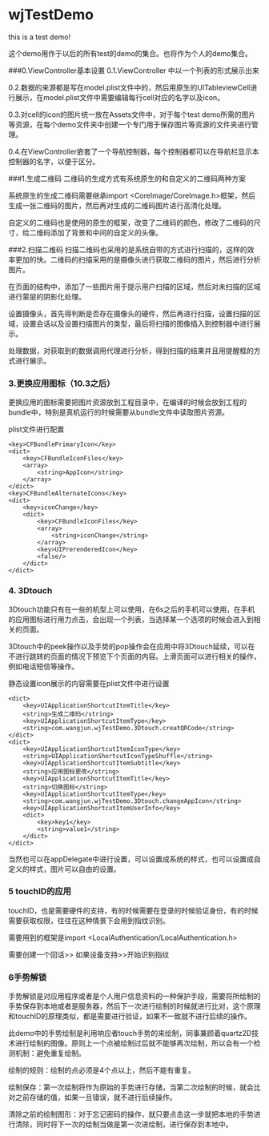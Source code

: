 # wjTestDemo
this is a test demo!

这个demo用作于以后的所有test的demo的集合。也将作为个人的demo集合。

###0.ViewController基本设置
0.1.ViewController 中以一个列表的形式展示出来

0.2.数据的来源都是写在model.plist文件中的，然后用原生的UITableviewCell进行展示，在model.plist文件中需要编辑每行cell对应的名字以及icon。

0.3.对cell的icon的图片统一放在Assets文件中，对于每个test demo所需的图片等资源，在每个demo文件夹中创建一个专门用于保存图片等资源的文件夹进行管理。

0.4.在ViewController嵌套了一个导航控制器，每个控制器都可以在导航栏显示本控制器的名字，以便于区分。

###1.生成二维码
二维码的生成方式有系统原生的和自定义的二维码两种方案

系统原生的生成二维码需要继承import \<CoreImage/CoreImage.h\>框架，然后生成一张二维码的图片，然后再对生成的二维码图片进行高清化处理。

自定义的二维码也是使用的原生的框架，改变了二维码的颜色，修改了二维码的尺寸，给二维码添加了背景和中间的自定义的头像。

###2.扫描二维码
扫描二维码也采用的是系统自带的方式进行扫描的，这样的效率更加的快。二维码的扫描采用的是摄像头进行获取二维码的图片，然后进行分析图片。

在页面的结构中，添加了一些图片用于提示用户扫描的区域，然后对未扫描的区域进行蒙层的阴影化处理。

设置摄像头，首先得判断是否存在摄像头的硬件，然后再进行扫描，设置扫描的区域，设置会话以及设置扫描图片的类型，最后将扫描的图像插入到控制器中进行展示。

处理数据，对获取到的数据调用代理进行分析，得到扫描的结果并且用提醒框的方式进行展示。

### 3.更换应用图标（10.3之后）

更换应用的图标需要把图片资源放到工程目录中，在编译的时候会放到工程的bundle中，特别是真机运行的时候需要从bundle文件中读取图片资源。

plist文件进行配置

	<key>CFBundlePrimaryIcon</key>
	<dict>
		<key>CFBundleIconFiles</key>
		<array>
			<string>AppIcon</string>
		</array>
	</dict>
	<key>CFBundleAlternateIcons</key>
	<dict>
		<key>iconChange</key>
		<dict>
			<key>CFBundleIconFiles</key>
			<array>
				<string>iconChange</string>
			</array>
			<key>UIPrerenderedIcon</key>
			<false/>
		</dict>
	</dict>

### 4. 3Dtouch

3Dtouch功能只有在一些的机型上可以使用，在6s之后的手机可以使用，在手机的应用图标进行用力点击，会出现一个列表，当选择某一个选项的时候会进入到相关的页面。

3Dtouch中的peek操作以及手势的pop操作会在应用中将3Dtouch延续，可以在不进行跳转的页面的情况下预览下个页面的内容。上滑页面可以进行相关的操作，例如电话短信等操作。

静态设置icon展示的内容需要在plist文件中进行设置

	<dict>
		<key>UIApplicationShortcutItemTitle</key>
		<string>生成二维码</string>
		<key>UIApplicationShortcutItemType</key>
		<string>com.wangjun.wjTestDemo.3Dtouch.creatQRCode</string>
	</dict>
	<dict>
		<key>UIApplicationShortcutItemIconType</key>
		<string>UIApplicationShortcutIconTypeShuffle</string>
		<key>UIApplicationShortcutItemSubtitle</key>
		<string>应用图标更改</string>
		<key>UIApplicationShortcutItemTitle</key>
		<string>切换图标</string>
		<key>UIApplicationShortcutItemType</key>
		<string>com.wangjun.wjTestDemo.3Dtouch.changeAppIcon</string>
		<key>UIApplicationShortcutItemUserInfo</key>
		<dict>
			<key>key1</key>
			<string>value1</string>
		</dict>
	</dict>
当然也可以在appDelegate中进行设置，可以设置成系统的样式，也可以设置成自定义的样式，图片可以自由的设置。



### 5 touchID的应用

touchID，也是需要硬件的支持，有的时候需要在登录的时候验证身份，有的时候需要获取权限，往往在这种情景下会用到指纹识别。

需要用到的框架是import \<LocalAuthentication/LocalAuthentication.h\>

需要创建一个回话>> 如果设备支持>>开始识别指纹

### 6手势解锁

手势解锁是对应用程序或者是个人用户信息资料的一种保护手段，需要将所绘制的手势保存到本地或者是服务器，然后下一次进行绘制的时候就进行比对，这个原理和touchID的原理类似，都是需要进行验证，如果不一致就不进行后续的操作。

此demo中的手势绘制是利用响应者touch手势的来绘制，同事兼顾着quartz2D技术进行绘制的图像。原则上一个点被绘制过后就不能够再次绘制，所以会有一个检测机制：避免重复绘制。

绘制的规则：绘制的点必须是4个点以上，然后不能有重复。

绘制保存：第一次绘制将作为原始的手势进行存储，当第二次绘制的时候，就会比对之前存储的值，如果一旦错误，就不进行后续操作。

清除之前的绘制图形：对于忘记密码的操作，就只要点击这一步就把本地的手势进行清除，同时将下一次的绘制当做是第一次进绘制，进行保存到本地中。



